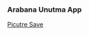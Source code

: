 ### Arabana Unutma App

<a href="https://stackoverflow.com/questions/15549421/how-to-download-and-save-an-image-in-android">Picutre Save</a>
